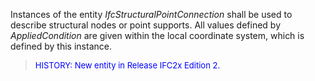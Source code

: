 ﻿Instances of the entity _IfcStructuralPointConnection_ shall be used to describe structural nodes or point supports. All values defined by _AppliedCondition_ are given within the local coordinate system, which is defined by this instance.

> <font color="#0000FF" size="-1"> HISTORY: New entity in Release IFC2x
		  Edition 2. </font>
>
